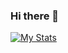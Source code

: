 ### Hi there 👋

[![My Stats](https://github-readme-stats.vercel.app/api?username=KrishnarajT&show_icons=true&theme=synthwave)](https://github.com/anuraghazra/github-readme-stats)

<!--
**KrishnarajT/KrishnarajT** is a ✨ _special_ ✨ repository because its `README.md` (this file) appears on your GitHub profile.

Here are some ideas to get you started:

- 🔭 I’m currently working on ...
- 🌱 I’m currently learning ...
- 👯 I’m looking to collaborate on ...
- 🤔 I’m looking for help with ...
- 💬 Ask me about ...
- 📫 How to reach me: ...
- 😄 Pronouns: ...
- ⚡ Fun fact: ...
-->
